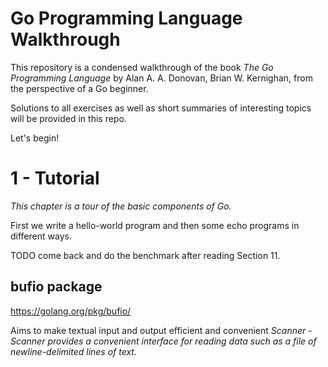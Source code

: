 # Go Programming Language Walkthrough

This repository is a condensed walkthrough of the book _The Go Programming Language_ by Alan A. A. Donovan, Brian W. Kernighan, from the perspective of a Go beginner.

Solutions to all exercises as well as short summaries of interesting topics will be provided in this repo.

Let's begin!

# 1 - Tutorial
_This chapter is a tour of the basic components of Go._

First we write a hello-world program and then some echo programs in different ways.

TODO come back and do the benchmark after reading Section 11.


## bufio package 

https://golang.org/pkg/bufio/

Aims to make textual input and output efficient and convenient
*Scanner* - _Scanner provides a convenient interface for reading data such as a file of newline-delimited lines of text._


